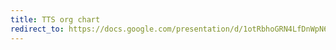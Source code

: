```yaml
---
title: TTS org chart
redirect_to: https://docs.google.com/presentation/d/1otRbhoGRN4LfDnWpN6zZ0ymjPpTBW3t79pIiuBREkCY/edit#slide=id.g5f0bb28e47_1_0
---
```

